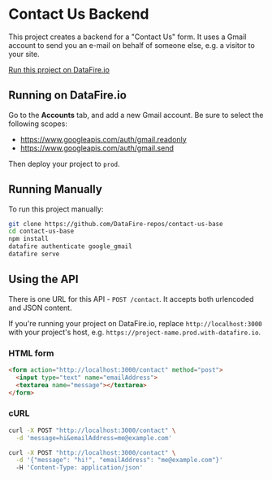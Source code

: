 # Contact Us Backend

This project creates a backend for a "Contact Us" form. It uses a Gmail account to send you an e-mail on behalf of someone else, e.g. a visitor to your site.

[Run this project on DataFire.io](https://app.datafire.io/projects?baseRepo=https:%2F%2Fgithub.com%2FDataFire-repos%2Fcontact-us-base)

## Running on DataFire.io
Go to the **Accounts** tab, and add a new Gmail account. Be sure to select the following scopes:
* https://www.googleapis.com/auth/gmail.readonly
* https://www.googleapis.com/auth/gmail.send

Then deploy your project to `prod`.

## Running Manually

To run this project manually:

```bash
git clone https://github.com/DataFire-repos/contact-us-base
cd contact-us-base
npm install
datafire authenticate google_gmail
datafire serve
```

## Using the API

There is one URL for this API - `POST /contact`. It accepts both urlencoded and JSON content.

If you're running your project on DataFire.io, replace `http://localhost:3000` with your project's host, e.g. `https://project-name.prod.with-datafire.io`.

### HTML form
```html
<form action="http://localhost:3000/contact" method="post">
  <input type="text" name="emailAddress">
  <textarea name="message"></textarea>
</form>
```

### cURL
```bash
curl -X POST "http://localhost:3000/contact" \
  -d 'message=hi&emailAddress=me@example.com'
```

```bash
curl -X POST "http://localhost:3000/contact" \
  -d '{"message": "hi!", "emailAddress": "me@example.com"}'
  -H 'Content-Type: application/json'
```
